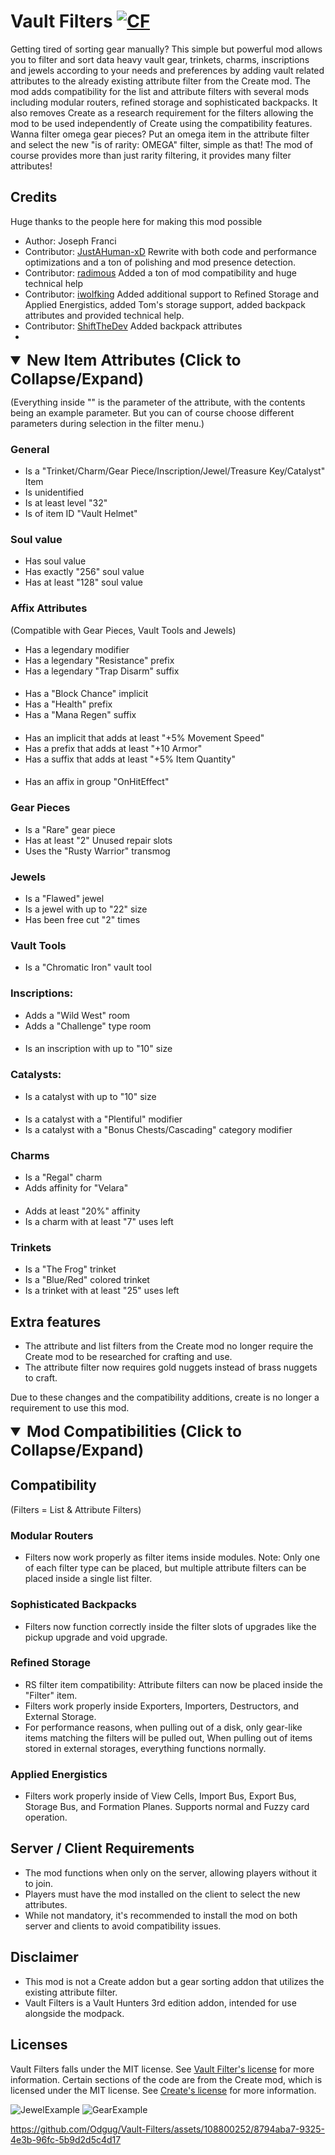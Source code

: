 # Vault Filters <a href="https://www.curseforge.com/minecraft/mc-mods/vault-filters"><img src="http://cf.way2muchnoise.eu/952507.svg" alt="CF"></a>
Getting tired of sorting gear manually? This simple but powerful mod allows you to filter and sort data heavy vault gear,
trinkets, charms, inscriptions and jewels according to your needs and preferences by adding vault related attributes to
the already existing attribute filter from the Create mod. The mod adds compatibility for the list and attribute filters
with several mods including modular routers, refined storage and sophisticated backpacks. It also removes Create as a
research requirement for the filters allowing the mod to be used independently of Create using the compatibility features.
Wanna filter omega gear pieces? Put an omega item in the attribute filter and select the new "is of rarity: OMEGA" filter,
simple as that! The mod of course provides more than just rarity filtering, it provides many filter attributes!

## Credits
Huge thanks to the people here for making this mod possible
- Author: Joseph Franci
- Contributor: [JustAHuman-xD](https://github.com/JustAHuman-xD)
Rewrite with both code and performance optimizations and a ton of polishing and mod presence detection.
- Contributor: [radimous](https://github.com/radimous)
Added a ton of mod compatibility and huge technical help
- Contributor: [iwolfking](https://github.com/iwolfking)
Added additional support to Refined Storage and Applied Energistics, added Tom's storage support, added backpack attributes and provided technical help.
- Contributor: [ShiftTheDev](https://github.com/shiftthedev)
Added backpack attributes
- 

<details open>
<summary style="font-size: 1.75em; font-weight: bold">
New Item Attributes (Click to Collapse/Expand)
</summary>

(Everything inside "" is the parameter of the attribute, with the contents being an example parameter.
But you can of course choose different parameters during selection in the filter menu.)

### General
- Is a "Trinket/Charm/Gear Piece/Inscription/Jewel/Treasure Key/Catalyst" Item
- Is unidentified
- Is at least level "32"
- Is of item ID "Vault Helmet"

### Soul value
- Has soul value
- Has exactly "256" soul value
- Has at least "128" soul value

### Affix Attributes
(Compatible with Gear Pieces, Vault Tools and Jewels)
- Has a legendary modifier
- Has a legendary "Resistance" prefix
- Has a legendary "Trap Disarm" suffix
####
- Has a "Block Chance" implicit
- Has a "Health" prefix
- Has a "Mana Regen" suffix
####
- Has an implicit that adds at least "+5% Movement Speed"
- Has a prefix that adds at least "+10 Armor"
- Has a suffix that adds at least "+5% Item Quantity"
####
- Has an affix in group "OnHitEffect"
### Gear Pieces
- Is a "Rare" gear piece
- Has at least "2" Unused repair slots
- Uses the "Rusty Warrior" transmog

### Jewels
- Is a "Flawed" jewel
- Is a jewel with up to "22" size
- Has been free cut "2" times

### Vault Tools
- Is a "Chromatic Iron" vault tool

### Inscriptions:
- Adds a "Wild West" room
- Adds a "Challenge" type room
####
- Is an inscription with up to "10" size

### Catalysts:
- Is a catalyst with up to "10" size
####
- Is a catalyst with a "Plentiful" modifier
- Is a catalyst with a "Bonus Chests/Cascading" category modifier

### Charms
- Is a "Regal" charm
- Adds affinity for "Velara"
####
- Adds at least "20%" affinity
- Is a charm with at least "7" uses left

### Trinkets
- Is a "The Frog" trinket
- Is a "Blue/Red" colored trinket
- Is a trinket with at least "25" uses left
</details>

## Extra features
- The attribute and list filters from the Create mod no longer require the Create mod to be researched for crafting and use.
- The attribute filter now requires gold nuggets instead of brass nuggets to craft.

Due to these changes and the compatibility additions, create is no longer a requirement to use this mod.

<details open>
<summary style="font-size: 1.75em; font-weight: bold">
Mod Compatibilities (Click to Collapse/Expand)
</summary>

## Compatibility

(Filters = List & Attribute Filters)

### Modular Routers
- Filters now work properly as filter items inside modules. Note: Only one of each filter type can be placed, but multiple attribute filters can be placed inside a single list filter.

### Sophisticated Backpacks
- Filters now function correctly inside the filter slots of upgrades like the pickup upgrade and void upgrade.

### Refined Storage
- RS filter item compatibility: Attribute filters can now be placed inside the "Filter" item.
- Filters work properly inside Exporters, Importers, Destructors, and External Storage.
- For performance reasons, when pulling out of a disk, only gear-like items matching the filters will be pulled out, When pulling out of items stored in external storages, everything functions normally.

### Applied Energistics
- Filters work properly inside of View Cells, Import Bus, Export Bus, Storage Bus, and Formation Planes. Supports normal and Fuzzy card operation.
</details>

## Server / Client Requirements
- The mod functions when only on the server, allowing players without it to join. 
- Players must have the mod installed on the client to select the new attributes. 
- While not mandatory, it's recommended to install the mod on both server and clients to avoid compatibility issues.

## Disclaimer
- This mod is not a Create addon but a gear sorting addon that utilizes the existing attribute filter.
- Vault Filters is a Vault Hunters 3rd edition addon, intended for use alongside the modpack.

## Licenses
Vault Filters falls under the MIT license. See [Vault Filter's license](https://github.com/Odgug/Vault-Filters/blob/master/LICENSE) for more information.
Certain sections of the code are from the Create mod, which is licensed under the MIT license. See [Create's license](https://github.com/Creators-of-Create/Create/blob/mc1.18/dev/LICENSE) for more information.

![JewelExample](assets/JewelExample.png?raw=true "Jewel Attributes")
![GearExample](assets/GearExample.png?raw=true "Gear Attributes")

https://github.com/Odgug/Vault-Filters/assets/108800252/8794aba7-9325-4e3b-96fc-5b9d2d5c4d17
